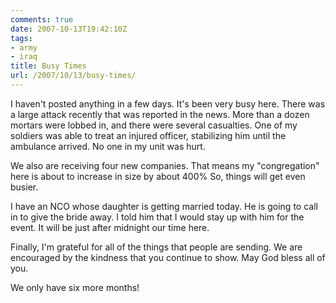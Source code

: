 ```yaml
---
comments: true
date: 2007-10-13T19:42:10Z
tags:
- army
- iraq
title: Busy Times
url: /2007/10/13/busy-times/
---
```


<p>I haven't posted anything in a few days. It's been very busy here. There was a large attack recently that was reported in the news. More than a dozen mortars were lobbed in, and there were several casualties. One of my soldiers was able to treat an injured officer, stabilizing him until the ambulance arrived. No one in my unit was hurt.</p>
<p>We also are receiving four new companies. That means my "congregation" here is about to increase in size by about 400% So, things will get even busier.</p>
<p>I have an NCO whose daughter is getting married today. He is going to call in to give the bride away. I told him that I would stay up with him for the event. It will be just after midnight our time here.</p>
<p>Finally, I'm grateful for all of the things that people are sending. We are encouraged by the kindness that you continue to show. May God bless all of you.</p>
<p>We only have six more months!</p>
